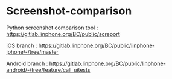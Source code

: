 # Screenshot-comparison

Python screenshot comparison tool : https://gitlab.linphone.org/BC/public/screport

iOS branch : https://gitlab.linphone.org/BC/public/linphone-iphone/-/tree/master

Android branch : https://gitlab.linphone.org/BC/public/linphone-android/-/tree/feature/call_uitests
